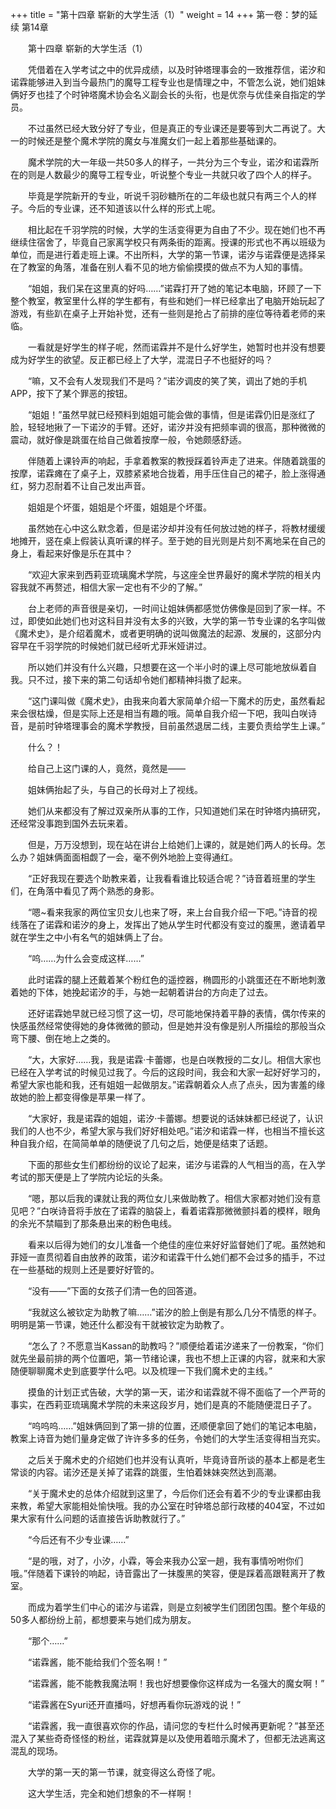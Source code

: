 +++
title = "第十四章 崭新的大学生活（1）"
weight = 14
+++
第一卷：梦的延续 第14章

　　第十四章 崭新的大学生活（1）

　　凭借着在入学考试之中的优异成绩，以及时钟塔理事会的一致推荐信，诺汐和诺霖能够进入到当今最热门的魔导工程专业也是情理之中，不管怎么说，她们姐妹俩好歹也挂了个时钟塔魔术协会名义副会长的头衔，也是优奈与优佳亲自指定的学员。

　　不过虽然已经大致分好了专业，但是真正的专业课还是要等到大二再说了。大一的时候还是整个魔术学院的魔女与准魔女们一起上着那些基础课的。

　　魔术学院的大一年级一共50多人的样子，一共分为三个专业，诺汐和诺霖所在的则是人数最少的魔导工程专业，听说整个专业一共就只收了四个人的样子。

　　毕竟是学院新开的专业，听说千羽砂糖所在的二年级也就只有两三个人的样子。今后的专业课，还不知道该以什么样的形式上呢。

　　相比起在千羽学院的时候，大学的生活变得更为自由了不少。现在她们也不再继续住宿舍了，毕竟自己家离学校只有两条街的距离。授课的形式也不再以班级为单位，而是进行着走班上课。不出所料，大学的第一节课，诺汐与诺霖便是选择呆在了教室的角落，准备在别人看不见的地方偷偷摸摸的做点不为人知的事情。

　　“姐姐，我们呆在这里真的好吗……”诺霖打开了她的笔记本电脑，环顾了一下整个教室，教室里什么样的学生都有，有些和她们一样已经拿出了电脑开始玩起了游戏，有些趴在桌子上开始补觉，还有一些则是抢占了前排的座位等待着老师的来临。

　　一看就是好学生的样子呢，然而诺霖并不是什么好学生，她暂时也并没有想要成为好学生的欲望。反正都已经上了大学，混混日子不也挺好的吗？

　　“嘛，又不会有人发现我们不是吗？”诺汐调皮的笑了笑，调出了她的手机APP，按下了某个罪恶的按钮。

　　“姐姐！”虽然早就已经预料到姐姐可能会做的事情，但是诺霖仍旧是涨红了脸，轻轻地揪了一下诺汐的手臂。还好，诺汐并没有把频率调的很高，那种微微的震动，就好像是跳蛋在给自己做着按摩一般，令她颇感舒适。

　　伴随着上课铃声的响起，手拿着教案的教授踩着铃声走了进来。伴随着跳蛋的按摩，诺霖瘫在了桌子上，双膝紧紧地合拢着，用手压住自己的裙子，脸上涨得通红，努力忍耐着不让自己发出声音。

　　姐姐是个坏蛋，姐姐是个坏蛋，姐姐是个坏蛋。

　　虽然她在心中这么默念着，但是诺汐却并没有任何放过她的样子，将教材缓缓地摊开，竖在桌上假装认真听课的样子。至于她的目光则是片刻不离地呆在自己的身上，看起来好像是乐在其中？

　　“欢迎大家来到西莉亚琉璃魔术学院，与这座全世界最好的魔术学院的相关内容我就不再赘述，相信大家一定也有不少的了解。”

　　台上老师的声音很是亲切，一时间让姐妹俩都感觉仿佛像是回到了家一样。不过，即使如此她们也对这科目并没有太多的兴致，大学的第一节专业课的名字叫做《魔术史》，是介绍着魔术，或者更明确的说叫做魔法的起源、发展的，这部分内容早在千羽学院的时候她们就已经听尤菲米娅讲过。

　　所以她们并没有什么兴趣，只想要在这一个半小时的课上尽可能地放纵着自我。只不过，接下来的第二句话却令她们都精神抖擞了起来。

　　“这门课叫做《魔术史》，由我来向着大家简单介绍一下魔术的历史，虽然看起来会很枯燥，但是实际上还是相当有趣的哦。简单自我介绍一下吧，我叫白咲诗音，是前时钟塔理事会的魔术学教授，目前虽然退居二线，主要负责给学生上课。”

　　什么？！

　　给自己上这门课的人，竟然，竟然是——

　　姐妹俩抬起了头，与自己的长母对上了视线。

　　她们从来都没有了解过双亲所从事的工作，只知道她们呆在时钟塔内搞研究，还经常没事跑到国外去玩来着。

　　但是，万万没想到，现在站在讲台上给她们上课的，就是她们两人的长母。怎么办？姐妹俩面面相觑了一会，毫不例外地脸上变得通红。

　　“正好我现在要选个助教来着，让我看看谁比较适合呢？”诗音着班里的学生们，在角落中看见了两个熟悉的身影。

　　“嗯~看来我家的两位宝贝女儿也来了呀，来上台自我介绍一下吧。”诗音的视线落在了诺霖和诺汐的身上，发挥出了她从学生时代都没有变过的腹黑，邀请着早就在学生之中小有名气的姐妹俩上了台。

　　“呜……为什么会变成这样……”

　　此时诺霖的腿上还戴着某个粉红色的遥控器，椭圆形的小跳蛋还在不断地刺激着她的下体，她挽起诺汐的手，与她一起朝着讲台的方向走了过去。

　　还好诺霖她早就已经习惯了这一切，尽可能地保持着平静的表情，偶尔传来的快感虽然经常使得她的身体微微的颤动，但是她并没有像是别人所描绘的那般当众弯下腰、倒在地上之类的。

　　“大，大家好……我，我是诺霖·卡蕾娜，也是白咲教授的二女儿。相信大家也已经在入学考试的时候见过我了。今后的这段时间，我会和大家一起好好学习的，希望大家也能和我，还有姐姐一起做朋友。”诺霖朝着众人点了点头，因为害羞的缘故她的脸上都变得像是苹果一样了。

　　“大家好，我是诺霖的姐姐，诺汐·卡蕾娜。想要说的话妹妹都已经说了，认识我们的人也不少，希望大家与我们好好相处吧。”诺汐和诺霖一样，也相当不擅长这种自我介绍，在简简单单的随便说了几句之后，她便是结束了话题。

　　下面的那些女生们都纷纷的议论了起来，诺汐与诺霖的人气相当的高，在入学考试的那天便是上了学院内论坛的头条。

　　“嗯，那以后我的课就让我的两位女儿来做助教了。相信大家都对她们没有意见吧？”白咲诗音将手放在了诺霖的脑袋上，看着诺霖那微微颤抖着的模样，眼角的余光不禁瞄到了那条悬出来的粉色电线。

　　看来以后得为她们的女儿准备一个绝佳的座位来好好监督她们了呢。虽然她和菲娅一直贯彻着自由放养的政策，诺汐和诺霖干什么她们都不会过多的插手，不过在一些基础的规则上还是要好好管的。

　　“没有——”下面的女孩子们清一色的回答道。

　　“我就这么被钦定为助教了嘛……”诺汐的脸上倒是有那么几分不情愿的样子。明明是第一节课，她还什么都没有干就被钦定为助教了。

　　“怎么了？不愿意当Kassan的助教吗？”顺便给着诺汐递来了一份教案，“你们就先坐最前排的两个位置吧，第一节绪论课，我也不想上正课的内容，就来和大家随便聊聊魔术史到底要学什么吧。以及梳理一下我们魔术史的主线。”

　　摸鱼的计划正式告破，大学的第一天，诺汐和诺霖就不得不面临了一个严苛的事实，在西莉亚琉璃魔术学院的未来这段岁月，她们是真的不能随便混日子了。

　　“呜呜呜……”姐妹俩回到了第一排的位置，还顺便拿回了她们的笔记本电脑，教案上诗音为她们量身定做了许许多多的任务，令她们的大学生活变得相当充实。

　　之后关于魔术史的介绍她们也并没有认真听，毕竟诗音所谈的基本上都是老生常谈的内容。诺汐还是关掉了诺霖的跳蛋，生怕着妹妹突然达到高潮。

　　“关于魔术史的总体介绍就到这里了，今后你们还会有着不少的专业课都由我来教，希望大家能相处愉快哦。我的办公室在时钟塔总部行政楼的404室，不过如果大家有什么问题的话直接告诉助教就行了。”

　　“今后还有不少专业课……”

　　“是的哦，对了，小汐，小霖，等会来我办公室一趟，我有事情吩咐你们哦。”伴随着下课铃的响起，诗音露出了一抹腹黑的笑容，便是踩着高跟鞋离开了教室。

　　而成为着学生们中心的诺汐与诺霖，则是立刻被学生们团团包围。整个年级的50多人都纷纷上前，都想要来与她们成为朋友。

　　“那个……”

　　“诺霖酱，能不能给我们个签名啊！”

　　“诺霖酱，能不能教我魔法啊！我也好想要像你这样成为一名强大的魔女啊！”

　　“诺霖酱在Syuri还开直播吗，好想再看你玩游戏的说！”

　　“诺霖酱，我一直很喜欢你的作品，请问您的专栏什么时候再更新呢？”甚至还混入了某些奇奇怪怪的粉丝，诺霖就算是以及使用着暗示魔术了，但都无法逃离这混乱的现场。

　　大学的第一天的第一节课，就变得这么奇怪了呢。

　　这大学生活，完全和她们想象的不一样啊！

　　

　　

　　


